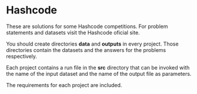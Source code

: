 # Hashcode

These are solutions for some Hashcode competitions. For problem statements and datasets visit the Hashcode oficial site.

You should create directories **data** and **outputs** in every project. Those directories contain the datasets and the answers for the problems respectively.

Each project contains a run file in the **src** directory that can be invoked with the name of the input dataset and the name of the output file as parameters.

The requirements for each project are included.

